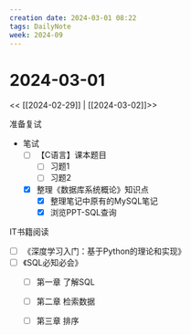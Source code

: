 ```yaml
---
creation date: 2024-03-01 08:22
tags: DailyNote
week: 2024-09
---
```


# 2024-03-01

<< [[2024-02-29]] | [[2024-03-02]]>>

准备复试

- 笔试
	- [ ] 【C语言】课本题目
		- [ ] 习题1
		- [ ] 习题2
	- [x] 整理《数据库系统概论》知识点
		- [x] 整理笔记中原有的MySQL笔记
		- [x] 浏览PPT-SQL查询

IT书籍阅读
- [ ] 《深度学习入门：基于Python的理论和实现》
- [ ] 《SQL必知必会》
	- [ ] 第一章 了解SQL
	- [ ] 第二章 检索数据
	- [ ] 第三章 排序

